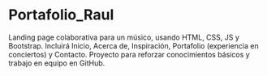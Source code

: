 # Portafolio_Raul
Landing page colaborativa para un músico, usando HTML, CSS, JS y Bootstrap. Incluirá Inicio, Acerca de, Inspiración, Portafolio (experiencia en conciertos) y Contacto. Proyecto para reforzar conocimientos básicos y trabajo en equipo en GitHub.
